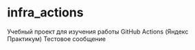 # infra_actions
Учебный проект для изучения работы GitHub Actions (Яндекс Практикум)
Тестовое сообщение
